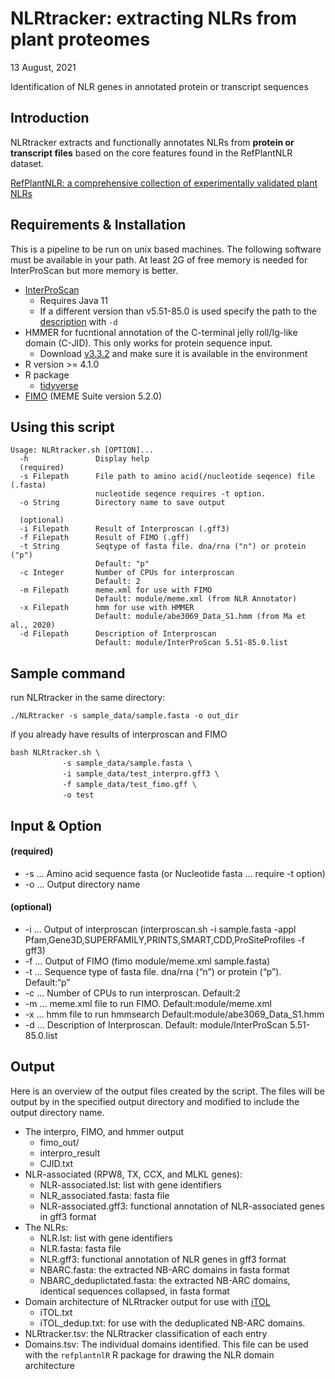 NLRtracker: extracting NLRs from plant proteomes
================
13 August, 2021

Identification of NLR genes in annotated protein or transcript sequences

## Introduction

NLRtracker extracts and functionally annotates NLRs from **protein or
transcript files** based on the core features found in the RefPlantNLR
dataset.

[RefPlantNLR: a comprehensive collection of experimentally validated
plant NLRs](https://www.biorxiv.org/content/10.1101/2020.07.08.193961v2)

## Requirements & Installation

This is a pipeline to be run on unix based machines. The following
software must be available in your path. At least 2G of free memory is
needed for InterProScan but more memory is better.

-   [InterProScan](https://www.ebi.ac.uk/interpro/download/)
    -   Requires Java 11
    -   If a different version than v5.51-85.0 is used specify the path
        to the
        [description](https://ftp.ebi.ac.uk/pub/databases/interpro/entry.list)
        with `-d`
-   HMMER for fucntional annotation of the C-terminal jelly roll/Ig-like
    domain (C-JID). This only works for protein sequence input.
    -   Download [v3.3.2](http://hmmer.org/download.html) and make sure
        it is available in the environment
-   R version &gt;= 4.1.0
-   R package
    -   [tidyverse](https://www.tidyverse.org/)
-   [FIMO](https://meme-suite.org/meme/) (MEME Suite version 5.2.0)

## Using this script

``` text
Usage: NLRtracker.sh [OPTION]...
  -h               Display help
  (required)
  -s Filepath      File path to amino acid(/nucleotide seqence) file (.fasta)
                   nucleotide seqence requires -t option.
  -o String        Directory name to save output

  (optional)
  -i Filepath      Result of Interproscan (.gff3)
  -f Filepath      Result of FIMO (.gff)
  -t String        Seqtype of fasta file. dna/rna ("n") or protein ("p")
                   Default: "p"
  -c Integer       Number of CPUs for interproscan
                   Default: 2
  -m Filepath      meme.xml for use with FIMO
                   Default: module/meme.xml (from NLR Annotator)
  -x Filepath      hmm for use with HMMER
                   Default: module/abe3069_Data_S1.hmm (from Ma et al., 2020)
  -d Filepath      Description of Interproscan
                   Default: module/InterProScan 5.51-85.0.list
```

## Sample command

run NLRtracker in the same directory:

``` text
./NLRtracker -s sample_data/sample.fasta -o out_dir
```

if you already have results of interproscan and FIMO

    bash NLRtracker.sh \
    　　　　　　　-s sample_data/sample.fasta \
    　　　　　　　-i sample_data/test_interpro.gff3 \
    　　　　　　　-f sample_data/test_fimo.gff \
    　　　　　　　-o test

## Input & Option

#### (required)

-   -s … Amino acid sequence fasta (or Nucleotide fasta … require -t
    option)
-   -o … Output directory name

#### (optional)

-   -i … Output of interproscan (interproscan.sh -i sample.fasta -appl
    Pfam,Gene3D,SUPERFAMILY,PRINTS,SMART,CDD,ProSiteProfiles -f gff3)
-   -f … Output of FIMO (fimo module/meme.xml sample.fasta)
-   -t … Sequence type of fasta file. dna/rna (“n”) or protein (“p”).
    Default:“p”
-   -c … Number of CPUs to run interproscan. Default:2
-   -m … meme.xml file to run FIMO. Default:module/meme.xml
-   -x … hmm file to run hmmsearch Default:module/abe3069\_Data\_S1.hmm
-   -d … Description of Interproscan. Default: module/InterProScan
    5.51-85.0.list

## Output

Here is an overview of the output files created by the script. The files
will be output by in the specified output directory and modified to
include the output directory name.

-   The interpro, FIMO, and hmmer output
    -   fimo\_out/
    -   interpro\_result
    -   CJID.txt
-   NLR-associated (RPW8, TX, CCX, and MLKL genes):
    -   NLR-associated.lst: list with gene identifiers
    -   NLR\_associated.fasta: fasta file
    -   NLR-associated.gff3: functional annotation of NLR-associated
        genes in gff3 format
-   The NLRs:
    -   NLR.lst: list with gene identifiers
    -   NLR.fasta: fasta file
    -   NLR.gff3: functional annotation of NLR genes in gff3 format
    -   NBARC.fasta: the extracted NB-ARC domains in fasta format
    -   NBARC\_deduplictated.fasta: the extracted NB-ARC domains,
        identical sequences collapsed, in fasta format
-   Domain architecture of NLRtracker output for use with
    [iTOL](https://itol.embl.de/)
    -   iTOL.txt
    -   iTOL\_dedup.txt: for use with the deduplicated NB-ARC domains.
-   NLRtracker.tsv: the NLRtracker classification of each entry
-   Domains.tsv: The individual domains identified. This file can be
    used with the `refplantnlR` R package for drawing the NLR domain
    architecture
